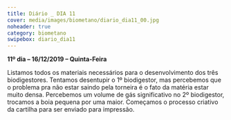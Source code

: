```yaml
---
title: Diário _ DIA 11
cover: media/images/biometano/diario_dia11_00.jpg
noheader: true
category: biometano
swipebox: diario_dia11
---
```


**11º dia – 16/12/2019 – Quinta-Feira**
  
Listamos todos os materiais necessários para o desenvolvimento dos três biodigestores.
Tentamos desentupir o 1º biodigestor, mas percebemos que o problema pra não estar saindo pela torneira é o fato da matéria estar muito densa. 
Percebemos um volume de gás significativo no 2º biodigestor, trocamos a boia pequena por uma maior. 
Começamos o processo criativo da cartilha para ser enviado para impressão.

